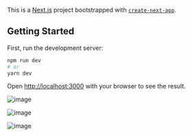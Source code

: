 This is a [Next.js](https://nextjs.org/) project bootstrapped with [`create-next-app`](https://github.com/vercel/next.js/tree/canary/packages/create-next-app).

## Getting Started

First, run the development server:

```bash
npm run dev
# or
yarn dev
```

Open [http://localhost:3000](http://localhost:3000) with your browser to see the result.

![image](https://user-images.githubusercontent.com/59670578/161360764-3ef394cf-71e5-400b-85fc-a15f83615f4b.png)

![image](https://user-images.githubusercontent.com/59670578/161360803-b54459b1-6455-492e-927d-e7224dd4954e.png)

![image](https://user-images.githubusercontent.com/59670578/161360838-41ca8cd7-eff0-4c51-8d92-6a01e136cda7.png)
